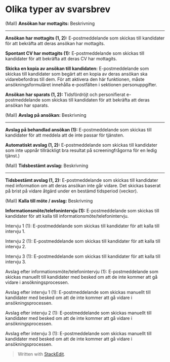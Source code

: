 # Olika typer av svarsbrev

(Mall)
**Ansökan har mottagits:**
Beskrivning
***
**Ansökan har mottagits (1, 2):**
E-postmeddelande som skickas till kandidater för att bekräfta att deras ansökan har mottagits.

**Spontant CV har mottagits (1):**
E-postmeddelande som skickas till kandidater för att bekräfta att deras CV har mottagits.

**Skicka en kopia av ansökan till kandidaten:**
E-postmeddelande som skickas till kandidater som begärt att en kopia av deras ansökan ska vidarebefordras till dem. För att aktivera den här funktionen, måste ansökningsformuläret innehålla e-postfälten i sektionen personuppgifter.

**Ansökan har sparats (1, 2):**
Tidsfördröjt och personifierat e-postmeddelande som skickas till kandidaten för att bekräfta att deras ansökan har sparats.

(Mall)
**Avslag på ansökan:**
Beskrivning
***
**Avslag på behandlad ansökan (1):**
E-postmeddelande som skickas till kandidater för att meddela att de inte passar för tjänsten.

**Automatiskt avslag (1, 2):**
E-postmeddelande som skickas till kandidater som inte uppnår tillräckligt bra resultat på screeningfrågorna för en ledig tjänst.)

(Mall)
**Tidsbestämt avslag:**
Beskrivning
***
**Tidsbestämt avslag (1, 2):**
E-postmeddelande som skickas till kandidater med information om att deras ansökan inte går vidare. Det skickas baserat på brist på vidare åtgärd under en bestämd tidsperiod (veckor).

(Mall)
**Kalla till möte / avslag:**
Beskrivning

**Informationsmöte/telefonintervju (1):**
E-postmeddelande som skickas till kandidater för att kalla till informationsmöte/telefonintervju.

Intervju 1 (1):
E-postmeddelande som skickas till kandidater för att kalla till intervju 1.

Intervju 2 (1):
E-postmeddelande som skickas till kandidater för att kalla till intervju 2.

Intervju 3 (1):
E-postmeddelande som skickas till kandidater för att kalla till intervju 3.

Avslag efter informationsmöte/telefonintervju (1):
E-postmeddelande som skickas manuellt till kandidater med besked om att de inte kommer att gå vidare i ansökningsprocessen.

Avslag efter intervju 1 (1):
E-postmeddelande som skickas manuellt till kandidater med besked om att de inte kommer att gå vidare i ansökningsprocessen.

Avslag efter intervju 2 (1):
E-postmeddelande som skickas manuellt till kandidater med besked om att de inte kommer att gå vidare i ansökningsprocessen.

Avslag efter intervju 3 (1):
E-postmeddelande som skickas manuellt till kandidater med besked om att de inte kommer att gå vidare i ansökningsprocessen.
> Written with [StackEdit](https://stackedit.io/).
<!--stackedit_data:
eyJoaXN0b3J5IjpbMTE1NDU5NjgxNywtMTQxOTY5NzkyMiw3Mz
A5OTgxMTZdfQ==
-->